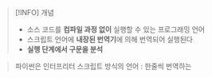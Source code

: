 

> [!INFO] 개념 
> - 소스 코드를 **컴파일 과정 없이** 실행할 수 있는 프로그래밍 언어
> - 스크립트 언어에 **내장된 번역기**에 의해 번역되어 실행된다
> - **실행 단계에서 구문을 분석** 


> 파이썬은 인터프리터 스크립트 방식의 언어 : 한줄씩 번역하는 




